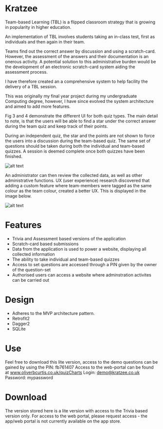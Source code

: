# Kratzee

Team-based Learning (TBL) is a flipped classroom strategy that is growing in popularity in higher education. 

An implementation of TBL involves students taking an in-class test, first as individuals and then again in their team. 

Teams find out the correct answer by discussion and using a scratch-card. However, the assessment of the answers and their documentation is an onerous activity.  A potential solution to this administrative burden would be the development of an electronic scratch-card system aiding the assessment process. 

I have therefore created an a comprehensive system to help facility the delivery of a TBL session.

This was originally my final year project during my undergraduate Computing degree, however, I have since evolved the system architecture and aimed to add more features.

Fig 3 and 4 demonstrate the different UI for both quiz types. The main detail to note, is that the users will be able to find a star under the correct answer during the team quiz and keep track of their points. 

During an independent quiz, the star and the points are not shown to force the users into a discussion during the team-based quiz. The same set of questions should be taken during both the individual and team-based quizzes. A session is deemed complete once both quizzes have been finished.

![alt text](http://www.oliverbcurtis.co.uk/images/kratzee/kratzeeApp1.png) 

An administrator can then review the collected data, as well as other administrative functions. UX (user experience) research discovered that adding a custom feature where team-members were tagged as the same colour as the team colour, created a better UX. This is displayed in the image below.

![alt text](http://www.oliverbcurtis.co.uk/images/kratzee/kratzeeAdmin.png) 


# Features

* Trivia and Assessment based versions of the application
* Scratch-card based submissions
* Data from the application is used to power a website, displaying all collected information
* The ability to take individual and team-based quizzes
* Access to set questions are accessed through a PIN given by the owner of the question-set
* Authorised users can access a website where adminstration activites can be carried out


# Design

* Adheres to the MVP architecture pattern.
* Retrofit2
* Dagger2
* SQLite

# Use

Feel free to download this lite version, access to the demo questions can be gained by using the PIN: fb761407 
Access to the web-portal can be found at www.oliverbcurtis.co.uk/quizCharts 
Login: demo@kratzee.co.uk
Password: mypassword

# Download

The version stored here is a lite version with access to the Trivia based version only. For access to the web portal, please request access - the app/web portal is not currently available on the app store.

